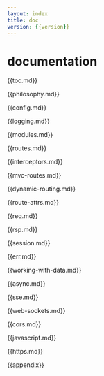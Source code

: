 ```yaml
---
layout: index
title: doc
version: {{version}}
---
```


documentation
=====
{{toc.md}}

{{philosophy.md}}

{{config.md}}

{{logging.md}}

{{modules.md}}

{{routes.md}}

{{interceptors.md}}

{{mvc-routes.md}}

{{dynamic-routing.md}}

{{route-attrs.md}}

{{req.md}}

{{rsp.md}}

{{session.md}}

{{err.md}}

{{working-with-data.md}}

{{async.md}}

{{sse.md}}

{{web-sockets.md}}

{{cors.md}}

{{javascript.md}}

{{https.md}}

{{appendix}}
